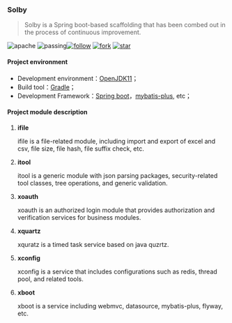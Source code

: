 ### Solby

> Solby is a Spring boot-based scaffolding that has been combed out in the process of continuous improvement.

![apache](http://jaywcjlove.github.io/sb/license/apache.svg)     ![passing](http://jaywcjlove.github.io/sb/build/passing.svg)[![follow](http://jaywcjlove.github.io/sb/github/w-follow.svg)](https://github.com/acehjm/solby/master/README.md)  [![fork](http://jaywcjlove.github.io/sb/github/w-fork.svg)](https://github.com/acehjm/solby/master/README.md)  [![star](http://jaywcjlove.github.io/sb/github/w-star.svg)](https://github.com/acehjm/solby/master/README.md)

#### Project environment

- Development environment：[OpenJDK11](https://openjdk.java.net/projects/jdk/11)；
- Build tool：[Gradle](https://gradle.org/)；
- Development Framework：[Spring boot](https://spring.io/projects/spring-boot)，[mybatis-plus](https://github.com/baomidou/mybatis-plus), etc；

#### Project module description

1. **ifile**

   ifile is a file-related module, including import and export of excel and csv, file size, file hash, file suffix check, etc.

2. **itool**

   itool is a generic module with json parsing packages, security-related tool classes, tree operations, and generic validation.
   
3. **xoauth**

   xoauth is an authorized login module that provides authorization and verification services for business modules.

4. **xquartz**

   xquratz is a timed task service based on java quzrtz.
   
5. **xconfig**

   xconfig is a service that includes configurations such as redis, thread pool, and related tools.

6. **xboot**

   xboot is a service including webmvc, datasource, mybatis-plus, flyway, etc.
